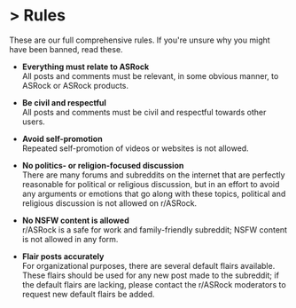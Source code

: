 # > Rules

These are our full comprehensive rules. If you're unsure why you might have been banned, read these. 

* **Everything must relate to ASRock**  
All posts and comments must be relevant, in some obvious manner, to ASRock or ASRock products.

* **Be civil and respectful**  
All posts and comments must be civil and respectful towards other users.

* **Avoid self-promotion**  
Repeated self-promotion of videos or websites is not allowed.

* **No politics- or religion-focused discussion**  
There are many forums and subreddits on the internet that are perfectly reasonable for political or religious discussion, but in an effort to avoid any arguments or emotions that go along with these topics, political and religious discussion is not allowed on r/ASRock.

* **No NSFW content is allowed**  
r/ASRock is a safe for work and family-friendly subreddit; NSFW content is not allowed in any form.

* **Flair posts accurately**  
For organizational purposes, there are several default flairs available. These flairs should be used for any new post made to the subreddit; if the default flairs are lacking, please contact the r/ASRock moderators to request new default flairs be added.